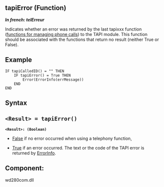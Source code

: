 
## tapiError (Function)

***In french: telErreur***



<a name="XUse"></a>
<a name="Use"></a>
<a name="description"></a>
Indicates whether an error was returned by the last tapixxx function ([functions for managing phone calls](../WDLang3/3076005.md)) to the TAPI module. This function should be associated with the functions that return no result (neither True or False).
<a name="Example1"></a>
<a name="sample_code"></a>

## Example


```wl
IF tapiCalledID() = "" THEN
	IF tapiError() = True THEN
		Error(ErrorInfo(errMessage))
	END
END
```

<a name="XSYNTAX"></a>
<a name="SYNTAX1"></a>

## Syntax

`<Result> = tapiError()`
---

**`<Result>: (Boolean)`**



- <u><u><u><u>False</u></u></u></u> if no error occurred when using a telephony function, 

- <u><u><u><u>True</u></u></u></u> if an error occurred. The text or the code of the TAPI error is returned by [ErrorInfo](../WDLang1/3013008.md).  






<a name="XComponent"></a>

## Component:
wd280com.dll
